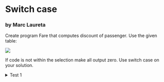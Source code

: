 <h1>Switch case</h1>
<h3>by Marc Laureta</h3>

Create program Fare that computes discount of passenger. Use the given table:

<img src="https://i.imgur.com/ny3v1DU.png"></img>

If code is not within the selection make all output zero. Use switch case on your solution. 

<details>
    <summary>Test 1</summary>
    
    Enter Discount for Ordinary Passenger: 0
    Business class additional Fare for Ordinary Passenger: 1000
    
    Enter Discount for Student Passenger: 5
    Business class additional Fare for Student Passenger: 700
    
    Enter Discount for Senior Citizen Passenger: 10
    Business class additional Fare for Senior Citizen Passenger: 500
    
    Enter fare: 8000
    Passenger type [O,S,C]: C
    Travelling in business class [Y/N]: Y
    
    Discount: 800.00 pesos
    Business class charge: 500.00 pesos
    
    New fare: 7,700.00 pesos
</details>
